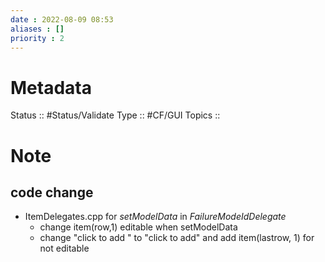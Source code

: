 ```yaml
---
date : 2022-08-09 08:53
aliases : []
priority : 2
---
```

# Metadata
Status :: #Status/Validate 
Type :: #CF/GUI 
Topics :: 
# Note
## code change
* ItemDelegates.cpp for *setModelData* in *FailureModeIdDelegate*
	* change item(row,1) editable when setModelData
	* change "click to add " to "click to add" and add item(lastrow, 1) for not editable
